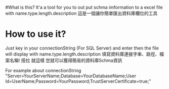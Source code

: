 #What is this?
It'a a tool for you to out put schma imformation to a excel file with name.type.length.description
這是一個讓你簡單匯出資料庫欄位的工具

# How to use it?
Just key in your connectionString (For SQL Server) and enter then
the file will display with name.type.length.description
填寫資料庫連接字串、路徑、檔案名稱! 搭拉 就這樣 您就可以獲得簡易的資料庫Schma資訊

For example about connectionString
"Server=YourServerName;Database=YourDatabaseName;User Id=UserName;Password=YourPassword;TrustServerCertificate=true;"

